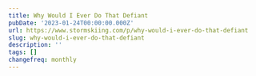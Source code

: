 ```yaml
---
title: Why Would I Ever Do That Defiant
pubDate: '2023-01-24T00:00:00.000Z'
url: https://www.stormskiing.com/p/why-would-i-ever-do-that-defiant
slug: why-would-i-ever-do-that-defiant
description: ''
tags: []
changefreq: monthly
---
```


<!-- Add post content below -->

